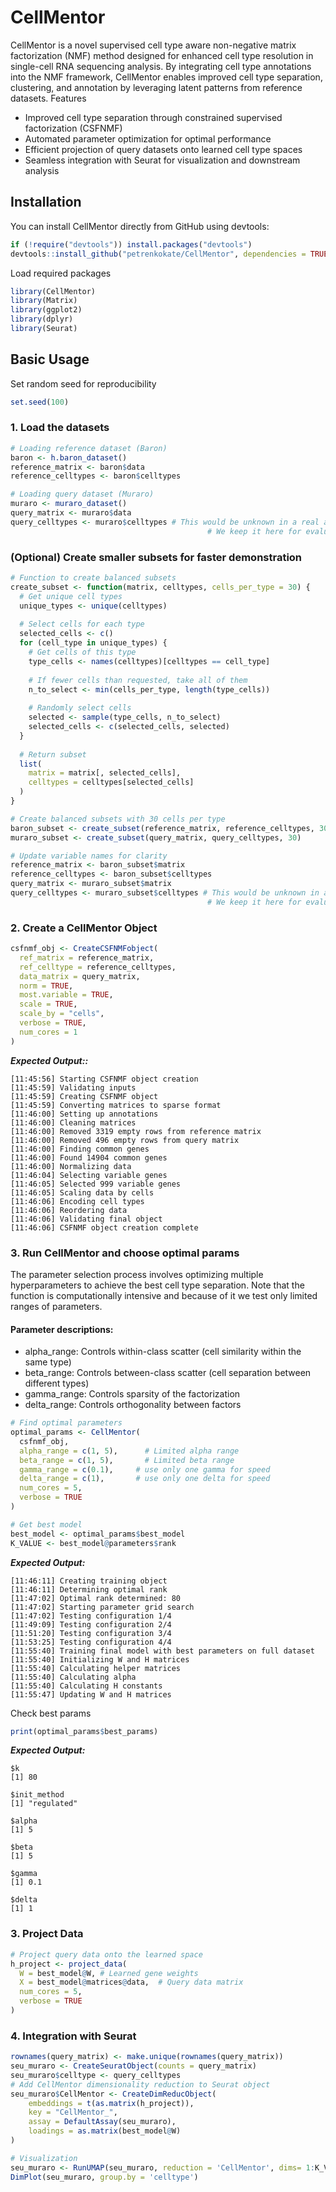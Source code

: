# CellMentor

CellMentor is a novel supervised cell type aware non-negative matrix factorization (NMF) method designed for enhanced cell type resolution in single-cell RNA sequencing analysis. By integrating cell type annotations into the NMF framework, CellMentor enables improved cell type separation, clustering, and annotation by leveraging latent patterns from reference datasets.
Features

- Improved cell type separation through constrained supervised factorization (CSFNMF)
- Automated parameter optimization for optimal performance
- Efficient projection of query datasets onto learned cell type spaces
- Seamless integration with Seurat for visualization and downstream analysis

## Installation

You can install CellMentor directly from GitHub using devtools:

```R
if (!require("devtools")) install.packages("devtools")
devtools::install_github("petrenkokate/CellMentor", dependencies = TRUE)
```

Load required packages

```R
library(CellMentor)
library(Matrix)
library(ggplot2)
library(dplyr)
library(Seurat)
```

## Basic Usage

Set random seed for reproducibility

```R
set.seed(100)
```

### 1. Load the datasets

```R
# Loading reference dataset (Baron)
baron <- h.baron_dataset()
reference_matrix <- baron$data
reference_celltypes <- baron$celltypes

# Loading query dataset (Muraro)
muraro <- muraro_dataset()
query_matrix <- muraro$data
query_celltypes <- muraro$celltypes # This would be unknown in a real application
                                            # We keep it here for evaluation
```

### (Optional) Create smaller subsets for faster demonstration

```R
# Function to create balanced subsets
create_subset <- function(matrix, celltypes, cells_per_type = 30) {
  # Get unique cell types
  unique_types <- unique(celltypes)
  
  # Select cells for each type
  selected_cells <- c()
  for (cell_type in unique_types) {
    # Get cells of this type
    type_cells <- names(celltypes)[celltypes == cell_type]
    
    # If fewer cells than requested, take all of them
    n_to_select <- min(cells_per_type, length(type_cells))
    
    # Randomly select cells
    selected <- sample(type_cells, n_to_select)
    selected_cells <- c(selected_cells, selected)
  }
  
  # Return subset
  list(
    matrix = matrix[, selected_cells],
    celltypes = celltypes[selected_cells]
  )
}

# Create balanced subsets with 30 cells per type
baron_subset <- create_subset(reference_matrix, reference_celltypes, 30)
muraro_subset <- create_subset(query_matrix, query_celltypes, 30)

# Update variable names for clarity
reference_matrix <- baron_subset$matrix
reference_celltypes <- baron_subset$celltypes
query_matrix <- muraro_subset$matrix
query_celltypes <- muraro_subset$celltypes # This would be unknown in a real application
                                            # We keep it here for evaluation
```

### 2. Create a CellMentor Object

```R
csfnmf_obj <- CreateCSFNMFobject(
  ref_matrix = reference_matrix,
  ref_celltype = reference_celltypes,
  data_matrix = query_matrix,
  norm = TRUE,
  most.variable = TRUE,
  scale = TRUE,
  scale_by = "cells",
  verbose = TRUE,
  num_cores = 1
)
```

***Expected Output::***
```
[11:45:56] Starting CSFNMF object creation
[11:45:59] Validating inputs
[11:45:59] Creating CSFNMF object
[11:45:59] Converting matrices to sparse format
[11:46:00] Setting up annotations
[11:46:00] Cleaning matrices
[11:46:00] Removed 3319 empty rows from reference matrix
[11:46:00] Removed 496 empty rows from query matrix
[11:46:00] Finding common genes
[11:46:00] Found 14904 common genes
[11:46:00] Normalizing data
[11:46:04] Selecting variable genes
[11:46:05] Selected 999 variable genes
[11:46:05] Scaling data by cells
[11:46:06] Encoding cell types
[11:46:06] Reordering data
[11:46:06] Validating final object
[11:46:06] CSFNMF object creation complete
```

### 3. Run CellMentor and choose optimal params

The parameter selection process involves optimizing multiple hyperparameters to achieve the best cell type separation. Note that the function is computationally intensive and because of it we test only limited ranges of parameters.

#### Parameter descriptions:
 - alpha_range: Controls within-class scatter (cell similarity within the same type)
 - beta_range: Controls between-class scatter (cell separation between different types)
 - gamma_range: Controls sparsity of the factorization
 - delta_range: Controls orthogonality between factors

```R
# Find optimal parameters
optimal_params <- CellMentor(
  csfnmf_obj,
  alpha_range = c(1, 5),      # Limited alpha range
  beta_range = c(1, 5),       # Limited beta range
  gamma_range = c(0.1),     # use only one gamma for speed
  delta_range = c(1),       # use only one delta for speed
  num_cores = 5,
  verbose = TRUE
)

# Get best model
best_model <- optimal_params$best_model
K_VALUE <- best_model@parameters$rank
```

***Expected Output:***

```
[11:46:11] Creating training object
[11:46:11] Determining optimal rank
[11:47:02] Optimal rank determined: 80
[11:47:02] Starting parameter grid search
[11:47:02] Testing configuration 1/4
[11:49:09] Testing configuration 2/4
[11:51:20] Testing configuration 3/4
[11:53:25] Testing configuration 4/4
[11:55:40] Training final model with best parameters on full dataset
[11:55:40] Initializing W and H matrices
[11:55:40] Calculating helper matrices
[11:55:40] Calculating alpha
[11:55:40] Calculating H constants
[11:55:47] Updating W and H matrices
```

Check best params

```R
print(optimal_params$best_params)
```
***Expected Output:***

```
$k
[1] 80

$init_method
[1] "regulated"

$alpha
[1] 5

$beta
[1] 5

$gamma
[1] 0.1

$delta
[1] 1
```

### 3. Project Data

```R
# Project query data onto the learned space
h_project <- project_data(
  W = best_model@W, # Learned gene weights
  X = best_model@matrices@data,  # Query data matrix
  num_cores = 5,
  verbose = TRUE
)
```

### 4. Integration with Seurat

```R
rownames(query_matrix) <- make.unique(rownames(query_matrix))
seu_muraro <- CreateSeuratObject(counts = query_matrix)
seu_muraro$celltype <- query_celltypes
# Add CellMentor dimensionality reduction to Seurat object
seu_muraro$CellMentor <- CreateDimReducObject(
    embeddings = t(as.matrix(h_project)),
    key = "CellMentor_",
    assay = DefaultAssay(seu_muraro),
    loadings = as.matrix(best_model@W)
)

# Visualization
seu_muraro <- RunUMAP(seu_muraro, reduction = 'CellMentor', dims= 1:K_VALUE)
DimPlot(seu_muraro, group.by = 'celltype')
```
